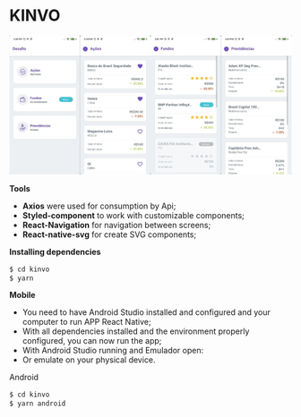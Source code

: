 # KINVO
![home](https://github.com/ItsJuniorDias/kinvo-mobile-test/blob/alexandre/screens/desafio-horz.jpg)

**Tools**
- **Axios** were used for consumption by Api;
- **Styled-component** to work with customizable components;
- **React-Navigation** for navigation between screens;
- **React-native-svg** for create SVG components; 

 
**Installing dependencies**

```
$ cd kinvo 
$ yarn 
```

**Mobile**
- You need to have Android Studio installed and configured and your computer to run APP React Native;
- With all dependencies installed and the environment properly configured, you can now run the app;
- With Android Studio running and Emulador open:
- Or emulate on your physical device.

Android

```
$ cd kinvo 
$ yarn android 
```
